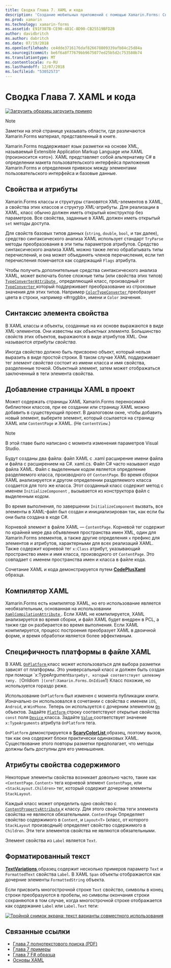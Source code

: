 ```yaml
---
title: Сводка Глава 7. XAML и кода
description: 'Создание мобильных приложений с помощью Xamarin.Forms: Сводка Глава 7. XAML и кода'
ms.prod: xamarin
ms.technology: xamarin-forms
ms.assetid: E91F387B-CE90-481C-8D90-CB25519BFD2B
author: davidbritch
ms.author: dabritch
ms.date: 07/19/2018
ms.openlocfilehash: ce4dde3716176daf826678809339afb84c25d84a
ms.sourcegitcommit: be6f6a8f77679bb9675077ed25b5d2c753580b74
ms.translationtype: MT
ms.contentlocale: ru-RU
ms.lasthandoff: 12/07/2018
ms.locfileid: "53052573"
---
```

# <a name="summary-of-chapter-7-xaml-vs-code"></a>Сводка Глава 7. XAML и кода

[![Загрузить образец](~/media/shared/download.png) загрузить пример](https://github.com/xamarin/xamarin-forms-book-samples/tree/master/Chapter07)

> [!NOTE]
> Заметки на этой странице указывать области, где различаются Xamarin.Forms материал, представленный в книге.

Xamarin.Forms поддерживает язык разметки на основе XML, называемый Extensible Application Markup Language или XAML (произносится «это»). XAML представляет собой альтернативу C# в определении макета пользовательского интерфейса приложения Xamarin.Forms и определения привязок между элементами пользовательского интерфейса и базовые данные.

## <a name="properties-and-attributes"></a>Свойства и атрибуты

Xamarin.Forms классы и структуры становятся XML-элементов в XAML, а свойства этих классов и структур XML-атрибуты. Для реализации в XAML, класс обычно должен иметь открытый конструктор без параметров. Все свойства, заданные в XAML должен иметь открытый `set` методы доступа.

Для свойств базовых типов данных (`string`, `double`, `bool`, и так далее), средство синтаксического анализа XAML использует стандарт `TryParse` методы преобразования в эти типы параметров атрибутов. Средство синтаксического анализа XAML можно также легко обрабатывать типы перечислений, и она может объединять членов перечисления, если тип перечисления помечается как содержащий `Flags` атрибута.

Чтобы получить дополнительные средства синтаксического анализа XAML, может включать более сложные типы (или свойства этих типов) [ `TypeConverterAttribute` ](xref:Xamarin.Forms.TypeConverterAttribute) , определяющий класс, производный от [ `TypeConverter` ](xref:Xamarin.Forms.TypeConverter) который поддерживает преобразование из строковые значения для этих типов. Например [ `ColorTypeConverter` ](xref:Xamarin.Forms.ColorTypeConverter) преобразует цвета в строки, например «#rrggbb», имени и `Color` значения.

## <a name="property-element-syntax"></a>Синтаксис элемента свойства

В XAML классы и объекты, созданные на их основе выражаются в виде XML-элементов. Они известны как *объектных элемента*. Большинство свойств этих объектов, выражаются в виде атрибутов XML. Они называются *атрибуты свойства*.

Иногда свойство должно быть присвоено объект, который нельзя выразить в виде простой строки. В таком случае XAML поддерживает тег *элемент свойства* состоит из имени класса и имя свойства, разделенные точкой. Объектный элемент, затем может отображаться заключенный в теги элемента свойства.

## <a name="adding-a-xaml-page-to-your-project"></a>Добавление страницы XAML в проект

Может содержать страницы XAML Xamarin.Forms переносимой библиотеки классов, при ее создании или страницу XAML можно добавить в существующий проект. В диалоговом окне, чтобы добавить новый элемент, выберите элемент, который ссылается на страницу XAML или `ContentPage` и XAML. (Не `ContentView`.)

> [!NOTE]
> В этой главе было написано с момента изменения параметров Visual Studio.

Будут созданы два файла: файл XAML с .xaml расширение имени файла и файла с расширением на C#. xaml.cs. Файл C# часто называют *кода* файла XAML. Файл с выделенным кодом является определение разделяемого класса, производного от `ContentPage`. Во время сборки XAML анализируется и другом определении разделяемого класса создается для того же класса. Этот созданный класс содержит метод с именем `InitializeComponent` , вызывается из конструктора файл с выделенным кодом.

Во время выполнения, по завершении `InitializeComponent` вызвать, все элементы в XAML-файл был создан и инициализирован так, как если бы они была создана в коде C#.

Корневой элемент в файле XAML — `ContentPage`. Корневой тег содержит по крайней мере два объявления пространства имен XML, один для Xamarin.Forms элементов, а также другие определения `x` префикс для элементов и атрибутов, характерными для всех реализаций XAML. Также содержит корневой тег `x:Class` атрибут, указывающий пространство имен и имя класса, производного от `ContentPage`. Это совпадает с именем пространства имен и класса в файле кода.

Сочетание XAML и кода демонстрируется путем [ **CodePlusXaml** ](https://github.com/xamarin/xamarin-forms-book-samples/tree/master/Chapter07) образца.

## <a name="the-xaml-compiler"></a>Компилятор XAML

Xamarin.Forms есть компилятор XAML, но его использование является необязательным, основанная на использовании [ `XamlCompilationAttribute` ](xref:Xamarin.Forms.Xaml.XamlCompilationAttribute). Если XAML не компилируется, XAML анализируется во время сборки, и файл XAML будет внедрен в PCL, а также где он разбирается во время выполнения. Если XAML компилируется, процесс построения преобразует XAML в двоичной форме, и время обработки является более эффективным.

## <a name="platform-specificity-in-the-xaml-file"></a>Специфичность платформы в файле XAML

В XAML [ `OnPlatform` ](xref:Xamarin.Forms.OnPlatform`1) класс может использоваться для выбора разметки зависят от платформы. Это универсальный класс и должен быть создан при помощи `x:TypeArguments` атрибут, который соответствует целевому типу. [ `OnIdiom` ](xref:Xamarin.Forms.OnIdiom`1) Класс похожие, но используется гораздо реже.

Использование `OnPlatform` был изменен с момента публикации книги. Изначально он использовался в сочетании с свойства с именем `iOS`, `Android`, и `WinPhone`. Теперь он используется с дочерним элементом [ `On` ](xref:Xamarin.Forms.On) объектов. Задайте [ `Platform` ](xref:Xamarin.Forms.On.Platform) строку соответствуют открытые свойства `const` поля [ `Device` ](xref:Xamarin.Forms.Device) класса. Задайте [ `Value` ](xref:Xamarin.Forms.On.Value) соответствует значение `x:TypeArguments` атрибута `OnPlatform` тега.

`OnPlatform` демонстрируется в [ **ScaryColorList** ](https://github.com/xamarin/xamarin-forms-book-samples/tree/master/Chapter07/ScaryColorList) образец, поэтому вызов, так как она содержит блоки практически одинаковых XAML. Существование этого повторы разметки предполагает, что методы должны быть доступны для его уменьшения.

## <a name="the-content-property-attributes"></a>Атрибуты свойства содержимого

Некоторые элементы свойства возникает довольно часто, такие как `<ContentPage.Content>` тега корневой элемент `ContentPage`, или `<StackLayout.Children>` тег, который содержит дочерние элементы `StackLayout`.

Каждый класс может определить одно свойство с [ `ContentPropertyAttribute` ](xref:Xamarin.Forms.ContentPropertyAttribute) к классу. Для этого свойства теги элемента свойства не являются обязательными. `ContentPage` Определяет свойство содержимого в `Content`, и `Layout<T>` (класс, от которого `StackLayout` производный) определяет свойство содержимого в `Children`. Эти теги элементов свойства не являются обязательными.

Элемент свойства из `Label` является `Text`.

## <a name="formatted-text"></a>Форматированный текст

[ **TextVariations** ](https://github.com/xamarin/xamarin-forms-book-samples/tree/master/Chapter07/TextVariations) образец содержит несколько примеров параметр `Text` и `FormattedText` свойства `Label`. В XAML `Span` объекты отображаются как дочерние элементы `FormattedString` объекта.

 Если присвоить многострочной строке `Text` свойство, символы в конец строки преобразуются в пробелы, но символы окончания строки сохраняются в том случае, когда многострочной строке отображается как содержание `Label` или `Label.Text` теги:

 [![Тройной снимок экрана: текст варианты совместного использования](images/ch07fg03-small.png "вариации текст в формате")](images/ch07fg03-large.png#lightbox "вариантов форматирования текста")

## <a name="related-links"></a>Связанные ссылки

- [Глава 7 полнотекстового поиска (PDF)](https://download.xamarin.com/developer/xamarin-forms-book/XamarinFormsBook-Ch07-Apr2016.pdf)
- [Глава 7 примеры](https://github.com/xamarin/xamarin-forms-book-samples/tree/master/Chapter07)
- [Глава 7 F# образца](https://github.com/xamarin/xamarin-forms-book-samples/tree/master/Chapter07/FS/CodePlusXaml)
- [Основы XAML](~/xamarin-forms/xaml/xaml-basics/index.md)
